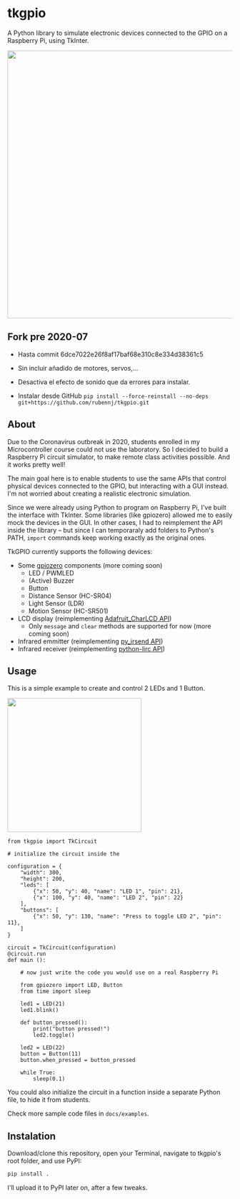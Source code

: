 # tkgpio
A Python library to simulate electronic devices connected to the GPIO on a Raspberry Pi, using TkInter.

<img src="https://user-images.githubusercontent.com/2084188/92945917-5a5cf000-f42c-11ea-820d-e460cf53e5b0.png" width="600">

## Fork pre 2020-07
* Hasta commit 6dce7022e26f8af17baf68e310c8e334d38361c5
* Sin incluir añadido de motores, servos,...
* Desactiva el efecto de sonido que da errores para instalar.

* Instalar desde GitHub
`pip install --force-reinstall --no-deps git+https://github.com/rubennj/tkgpio.git`

## About

Due to the Coronavirus outbreak in 2020, students enrolled in my Microcontroller course could not use the laboratory. So I decided to build a Raspberry Pi circuit simulator, to make remote class activities possible. And it works pretty well!

The main goal here is to enable students to use the same APIs that control physical devices connected to the GPIO, but interacting with a GUI instead. I'm not worried about creating a realistic electronic simulation.

Since we were already using Python to program on Raspberry Pi, I've built the interface with TkInter. Some libraries (like gpiozero) allowed me to easily mock the devices in the GUI. In other cases, I had to reimplement the API inside the library – but since I can temporaraly add folders to Python's PATH, `import` commands keep working exactly as the original ones.

TkGPIO currently supports the following devices:

- Some [gpiozero](https://github.com/gpiozero/gpiozero) components (more coming soon)
  - LED / PWMLED
  - (Active) Buzzer
  - Button
  - Distance Sensor (HC-SR04)
  - Light Sensor (LDR)
  - Motion Sensor (HC-SR501)
- LCD display (reimplementing [Adafruit_CharLCD API](https://github.com/adafruit/Adafruit_Python_CharLCD))
  - Only `message` and `clear` methods are supported for now (more coming soon)
- Infrared emmitter (reimplementing [py_irsend API](https://github.com/ChristopherRogers1991/python-irsend))
- Infrared receiver (reimplementing [python-lirc API](https://github.com/tompreston/python-lirc))


## Usage

This is a simple example to create and control 2 LEDs and 1 Button.

<img src="https://user-images.githubusercontent.com/2084188/92954753-5c2db000-f43a-11ea-8a73-22e9e337c785.png" width="300">

```python3
from tkgpio import TkCircuit

# initialize the circuit inside the 

configuration = {
    "width": 300,
    "height": 200,
    "leds": [
        {"x": 50, "y": 40, "name": "LED 1", "pin": 21},
        {"x": 100, "y": 40, "name": "LED 2", "pin": 22}
    ],
    "buttons": [
        {"x": 50, "y": 130, "name": "Press to toggle LED 2", "pin": 11},
    ]
}

circuit = TkCircuit(configuration)
@circuit.run
def main ():
    
    # now just write the code you would use on a real Raspberry Pi
    
    from gpiozero import LED, Button
    from time import sleep
    
    led1 = LED(21)
    led1.blink()
    
    def button_pressed():
        print("button pressed!")
        led2.toggle()
    
    led2 = LED(22)
    button = Button(11)
    button.when_pressed = button_pressed
    
    while True:
        sleep(0.1)

```

You could also initialize the circuit in a function inside a separate Python file, to hide it from students.

Check more sample code files in `docs/examples`.


## Instalation

Download/clone this repository, open your Terminal, navigate to tkgpio's root folder, and use PyPI:

```bash
pip install .
```

I'll upload it to PyPI later on, after a few tweaks.
